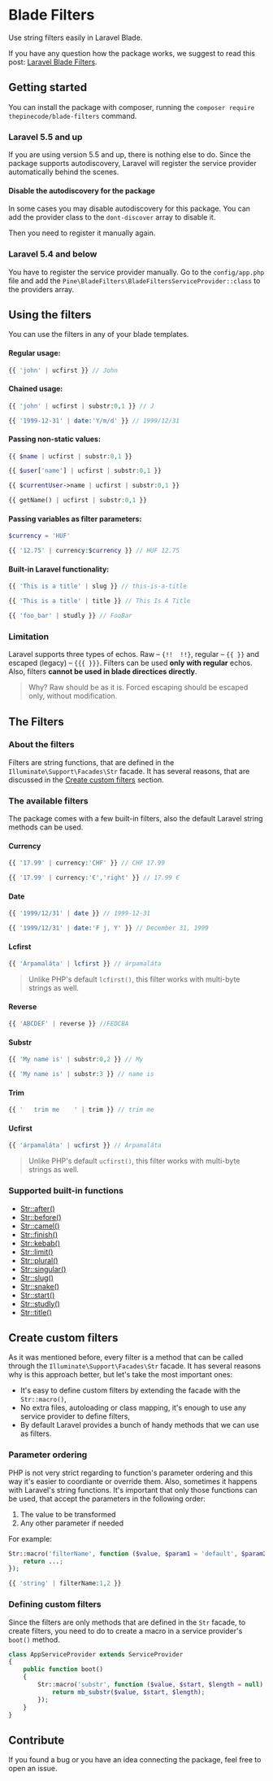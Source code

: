 # Blade Filters

Use string filters easily in Laravel Blade.

If you have any question how the package works, we suggest to read this post:
[Laravel Blade Filters](https://pineco.de/laravel-blade-filters/).

## Getting started

You can install the package with composer, running the `composer require thepinecode/blade-filters` command.

### Laravel 5.5 and up

If you are using version 5.5 and up, there is nothing else to do.
Since the package supports autodiscovery, Laravel will register the service provider automatically behind the scenes.

#### Disable the autodiscovery for the package

In some cases you may disable autodiscovery for this package.
You can add the provider class to the `dont-discover` array to disable it.

Then you need to register it manually again.

### Laravel 5.4 and below

You have to register the service provider manually.
Go to the `config/app.php` file and add the `Pine\BladeFilters\BladeFiltersServiceProvider::class` to the providers array.

## Using the filters

You can use the filters in any of your blade templates.

#### Regular usage:
```php
{{ 'john' | ucfirst }} // John
```

#### Chained usage:
```php
{{ 'john' | ucfirst | substr:0,1 }} // J

{{ '1999-12-31' | date:'Y/m/d' }} // 1999/12/31
```

#### Passing non-static values:
```php
{{ $name | ucfirst | substr:0,1 }}

{{ $user['name'] | ucfirst | substr:0,1 }}

{{ $currentUser->name | ucfirst | substr:0,1 }}

{{ getName() | ucfirst | substr:0,1 }}
```

#### Passing variables as filter parameters:
```php
$currency = 'HUF'

{{ '12.75' | currency:$currency }} // HUF 12.75
```

#### Built-in Laravel functionality:
```php
{{ 'This is a title' | slug }} // this-is-a-title

{{ 'This is a title' | title }} // This Is A Title

{{ 'foo_bar' | studly }} // FooBar
```

### Limitation

Laravel supports three types of echos. Raw – `{!!  !!}`, regular – `{{ }}` and escaped (legacy) – `{{{ }}}`.
Filters can be used **only with regular** echos. Also, filters **cannot be used in blade directices directly**.

> Why? Raw should be as it is. Forced escaping should be escaped only, without modification.

## The Filters

### About the filters

Filters are string functions, that are defined in the `Illuminate\Support\Facades\Str` facade.
It has several reasons, that are discussed in the [Create custom filters](#create-custom-filters) section.

### The available filters

The package comes with a few built-in filters, also the default Laravel string methods can be used.

#### Currency

```php
{{ '17.99' | currency:'CHF' }} // CHF 17.99

{{ '17.99' | currency:'€','right' }} // 17.99 €
```

#### Date

```php
{{ '1999/12/31' | date }} // 1999-12-31

{{ '1999/12/31' | date:'F j, Y' }} // December 31, 1999
```

#### Lcfirst

```php
{{ 'Árpamaláta' | lcfirst }} // árpamaláta
```

> Unlike PHP's default `lcfirst()`, this filter works with multi-byte strings as well.

#### Reverse

```php
{{ 'ABCDEF' | reverse }} //FEDCBA
```

#### Substr

```php
{{ 'My name is' | substr:0,2 }} // My

{{ 'My name is' | substr:3 }} // name is
```

#### Trim

```php
{{ '   trim me    ' | trim }} // trim me
```

#### Ucfirst

```php
{{ 'árpamaláta' | ucfirst }} // Árpamaláta
```

> Unlike PHP's default `ucfirst()`, this filter works with multi-byte strings as well.

### Supported built-in functions

- [Str::after()](https://laravel.com/docs/5.8/helpers#method-str-after)
- [Str::before()](https://laravel.com/docs/5.8/helpers#method-str-before)
- [Str::camel()](https://laravel.com/docs/5.8/helpers#method-str-camel)
- [Str::finish()](https://laravel.com/docs/5.8/helpers#method-str-finish)
- [Str::kebab()](https://laravel.com/docs/5.8/helpers#method-str-kebab)
- [Str::limit()](https://laravel.com/docs/5.8/helpers#method-str-limit)
- [Str::plural()](https://laravel.com/docs/5.8/helpers#method-str-plural)
- [Str::singular()](https://laravel.com/docs/5.8/helpers#method-str-singular)
- [Str::slug()](https://laravel.com/docs/5.8/helpers#method-str-slug)
- [Str::snake()](https://laravel.com/docs/5.8/helpers#method-str-snake)
- [Str::start()](https://laravel.com/docs/5.8/helpers#method-str-start)
- [Str::studly()](https://laravel.com/docs/5.8/helpers#method-str-studly)
- [Str::title()](https://laravel.com/docs/5.8/helpers#method-str-title)

## Create custom filters

As it was mentioned before, every filter is a method that can be called through the `Illuminate\Support\Facades\Str` facade.
It has several reasons why is this approach better, but let's take the most important ones:

- It's easy to define custom filters by extending the facade with the `Str::macro()`,
- No extra files, autoloading or class mapping, it's enough to use any service provider to define filters,
- By default Laravel provides a bunch of handy methods that we can use as filters.

### Parameter ordering

PHP is not very strict regarding to function's parameter ordering and this way it's easier to coordiante or override them.
Also, sometimes it happens with Laravel's string functions. It's important that only those functions can be used, that accept the parameters in the following order:

1. The value to be transformed
2. Any other parameter if needed

For example:

```php
Str::macro('filterName', function ($value, $param1 = 'default', $param2 = null) {
    return ...;
});

{{ 'string' | filterName:1,2 }}
```

### Defining custom filters

Since the filters are only methods that are defined in the `Str` facade, to create filters, you need to do to create a macro
in a service provider's `boot()` method.

```php
class AppServiceProvider extends ServiceProvider
{
    public function boot()
    {
        Str::macro('substr', function ($value, $start, $length = null) {
            return mb_substr($value, $start, $length);
        });
    }
}
```

## Contribute

If you found a bug or you have an idea connecting the package, feel free to open an issue.
